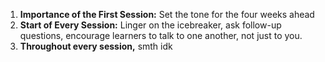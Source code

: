 1. **Importance of the First Session:** Set the tone for the four weeks ahead
2. **Start of Every Session:** Linger on the icebreaker, ask follow-up questions, encourage learners to talk to one another, not just to you.
3. **Throughout every session,** smth idk

